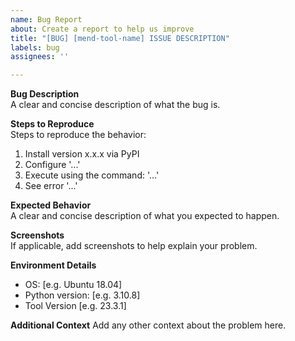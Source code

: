 ```yaml
---
name: Bug Report
about: Create a report to help us improve
title: "[BUG] [mend-tool-name] ISSUE DESCRIPTION"
labels: bug
assignees: ''

---
```


**Bug Description**  
A clear and concise description of what the bug is.

**Steps to Reproduce**  
Steps to reproduce the behavior:
1. Install version x.x.x via PyPI
2. Configure '...'
3. Execute using the command: '...'
4. See error '...'

**Expected Behavior**  
A clear and concise description of what you expected to happen.

**Screenshots**  
If applicable, add screenshots to help explain your problem.

**Environment Details**  
 - OS: [e.g. Ubuntu 18.04]
 - Python version: [e.g. 3.10.8]
 - Tool Version [e.g. 23.3.1]

**Additional Context**
Add any other context about the problem here.
